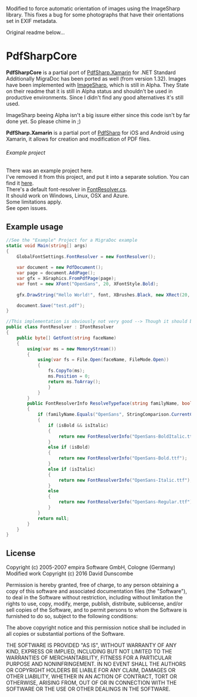 Modified to force automatic orientation of images using the ImageSharp library. This fixes a bug for some photographs that have their orientations set in EXIF metadata.

Original readme below...

# PdfSharpCore

**PdfSharpCore** is a partial port of [PdfSharp.Xamarin](https://github.com/roceh/PdfSharp.Xamarin/) for .NET Standard
Additionally MigraDoc has been ported as well (from version 1.32).
Images have been implemented with [ImageSharp](https://github.com/JimBobSquarePants/ImageSharp/), which is still in Alpha. They State on their readme that it is still in Alpha status and shouldn't be used in productive environments. Since I didn't find any good alternatives it's still used.

ImageSharp beeing Alpha isn't a big issure either since this code isn't by far done yet. So please chime in ;)

**PdfSharp.Xamarin** is a partial port of [PdfSharp](http://www.pdfsharp.net/) for iOS and Android using Xamarin, it allows for creation and modification of PDF files.



###### Example project 

There was an example project here. <br />
I've removed it from this project, and put it into a separate solution. 
You can find it [here](https://github.com/ststeiger/Stammbaum).<br />
There's a default font-resolver in [FontResolver.cs](https://github.com/ststeiger/PdfSharpCore/blob/master/PdfSharpCore/Utils/FontResolver.cs).<br />
It should work on Windows, Linux, OSX and Azure. <br />
Some limitations apply. <br />
See open issues. 


## Example usage 

```cs
//See the "Example" Project for a MigraDoc example
static void Main(string[] args)
{
    GlobalFontSettings.FontResolver = new FontResolver();
    
    var document = new PdfDocument();
    var page = document.AddPage();
    var gfx = XGraphics.FromPdfPage(page);
    var font = new XFont("OpenSans", 20, XFontStyle.Bold);
            
    gfx.DrawString("Hello World!", font, XBrushes.Black, new XRect(20, 20, page.Width, page.Height), XStringFormats.Center);

    document.Save("test.pdf");
}

//This implementation is obviously not very good --> Though it should be enough for everyone to implement their own.
public class FontResolver : IFontResolver
{
    public byte[] GetFont(string faceName)
    {
        using(var ms = new MemoryStream())
        {
            using(var fs = File.Open(faceName, FileMode.Open))
            {
                fs.CopyTo(ms);
                ms.Position = 0;
                return ms.ToArray();
                }
            }
        }
        public FontResolverInfo ResolveTypeface(string familyName, bool isBold, bool isItalic)
        {
            if (familyName.Equals("OpenSans", StringComparison.CurrentCultureIgnoreCase))
            {
                if (isBold && isItalic)
                {
                    return new FontResolverInfo("OpenSans-BoldItalic.ttf");
                }
                else if (isBold)
                {
                    return new FontResolverInfo("OpenSans-Bold.ttf");
                }
                else if (isItalic)
                {
                    return new FontResolverInfo("OpenSans-Italic.ttf");
                }
                else
                {
                    return new FontResolverInfo("OpenSans-Regular.ttf");
                }
            }
            return null;
        }
    }
}
```

## License

Copyright (c) 2005-2007 empira Software GmbH, Cologne (Germany)  
Modified work Copyright (c) 2016 David Dunscombe

Permission is hereby granted, free of charge, to any person obtaining a copy of this software and associated documentation files (the "Software"), to deal in the Software without restriction, including without limitation the rights to use, copy, modify, merge, publish, distribute, sublicense, and/or sell copies of the Software, and to permit persons to whom the Software is furnished to do so, subject to the following conditions:

The above copyright notice and this permission notice shall be included in all copies or substantial portions of the Software.

THE SOFTWARE IS PROVIDED "AS IS", WITHOUT WARRANTY OF ANY KIND, EXPRESS OR IMPLIED, INCLUDING BUT NOT LIMITED TO THE WARRANTIES OF MERCHANTABILITY, FITNESS FOR A PARTICULAR PURPOSE AND NONINFRINGEMENT. IN NO EVENT SHALL THE AUTHORS OR COPYRIGHT HOLDERS BE LIABLE FOR ANY CLAIM, DAMAGES OR OTHER LIABILITY, WHETHER IN AN ACTION OF CONTRACT, TORT OR OTHERWISE, ARISING FROM, OUT OF OR IN CONNECTION WITH THE SOFTWARE OR THE USE OR OTHER DEALINGS IN THE SOFTWARE.
